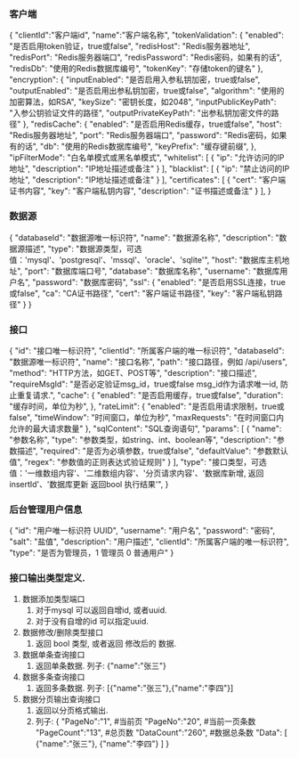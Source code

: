 ### 客户端
{
    "clientId":"客户端id",
    "name":"客户端名称",
    "tokenValidation": {
        "enabled": "是否启用token验证，true或false",
        "redisHost": "Redis服务器地址",
        "redisPort": "Redis服务器端口",
        "redisPassword": "Redis密码，如果有的话",
        "redisDb": "使用的Redis数据库编号",
        "tokenKey": "存储token的键名"
    },
    "encryption": {
        "inputEnabled": "是否启用入参私钥加密，true或false",
        "outputEnabled": "是否启用出参私钥加密，true或false",
        "algorithm": "使用的加密算法，如RSA",
        "keySize": "密钥长度，如2048",
        "inputPublicKeyPath": "入参公钥验证文件的路径",
        "outputPrivateKeyPath": "出参私钥加密文件的路径"
    },
    "redisCache": {
        "enabled": "是否启用Redis缓存，true或false",
        "host": "Redis服务器地址",
        "port": "Redis服务器端口",
        "password": "Redis密码，如果有的话",
        "db": "使用的Redis数据库编号",
        "keyPrefix": "缓存键前缀",
    },
    "ipFilterMode": "白名单模式或黑名单模式",
    "whitelist": [
        {
            "ip": "允许访问的IP地址",
            "description": "IP地址描述或备注"
        }
    ],
    "blacklist": [
        {
            "ip": "禁止访问的IP地址",
            "description": "IP地址描述或备注"
        }
    ],
    "certificates": [
        {
            "cert": "客户端证书内容",
            "key": "客户端私钥内容",
            "description": "证书描述或备注"
        }
    ],
}

### 数据源
{
    "databaseId": "数据源唯一标识符",
    "name": "数据源名称",
    "description": "数据源描述",
    "type": "数据源类型，可选值：'mysql'、'postgresql'、'mssql'、'oracle'、'sqlite'",
    "host": "数据库主机地址",
    "port": "数据库端口号", 
    "database": "数据库名称",
    "username": "数据库用户名",
    "password": "数据库密码",
    "ssl": {
        "enabled": "是否启用SSL连接，true或false",
        "ca": "CA证书路径",
        "cert": "客户端证书路径",
        "key": "客户端私钥路径"
    }
}

### 接口
{
    "id": "接口唯一标识符",
    "clientId": "所属客户端的唯一标识符",
    "databaseId": "数据源唯一标识符",
    "name": "接口名称",
    "path": "接口路径，例如 /api/users",
    "method": "HTTP方法，如GET、POST等",
    "description": "接口描述",
    "requireMsgId": "是否必定验证msg_id，true或false  msg_id作为请求唯一id, 防止重复请求.",
    "cache": {
        "enabled": "是否启用缓存，true或false",
        "duration": "缓存时间，单位为秒",
    },
    "rateLimit": {
        "enabled": "是否启用请求限制，true或false",
        "timeWindow": "时间窗口，单位为秒",
        "maxRequests": "在时间窗口内允许的最大请求数量"
    },
    "sqlContent": "SQL查询语句",
    "params": [
        {
            "name": "参数名称",
            "type": "参数类型，如string、int、boolean等",
            "description": "参数描述",
            "required": "是否为必填参数，true或false",
            "defaultValue": "参数默认值",
            "regex": "参数值的正则表达式验证规则"
        }
    ],
    "type": "接口类型，可选值：'一维数组内容'、'二维数组内容'、'分页请求内容'、'数据库新增, 返回insertId'、'数据库更新 返回bool 执行结果'",
}

### 后台管理用户信息
{
    "id": "用户唯一标识符 UUID",
    "username": "用户名",
    "password": "密码",
    "salt": "盐值",
    "description": "用户描述",
    "clientId": "所属客户端的唯一标识符",
    "type": "是否为管理员，1 管理员 0 普通用户"
}


### 接口输出类型定义. 
1. 数据添加类型端口
   1. 对于mysql 可以返回自增id, 或者uuid.
   2. 对于没有自增的id 可以指定uuid.
2. 数据修改/删除类型接口
   1. 返回 bool 类型, 或者返回 修改后的 数据. 
3. 数据单条查询接口
   1. 返回单条数据. 列子: {"name":"张三"}
4. 数据多条查询接口
   1. 返回多条数据. 列子: [{"name":"张三"},{"name":"李四"}]
5. 数据分页输出查询接口
   1. 返回以分页格式输出.
   2. 列子: {
        "PageNo":"1", #当前页
        "PageNo":"20", #当前一页条数
        "PageCount":"13", #总页数
        "DataCount":"260", #数据总条数
        "Data": [
            {"name":"张三"},
            {"name":"李四"}
        ]
    }